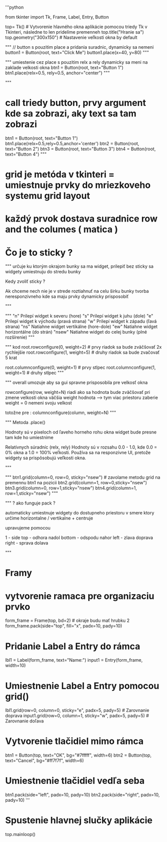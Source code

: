 '''python

from tkinter import Tk, Frame, Label, Entry, Button

top= Tk() # Vytvorenie hlavného okna aplikácie pomocou triedy Tk v Tkinteri, následne to len pridelíme premenneh
top.title("Hranie sa")
top.geometry("300x150")  # Nastavenie veľkosti okna by default


"""
// button s pouzitim place a pridania suradnic, dynamicky sa nemeni
button1 = Button(root, text="Click Me")
button1.place(x=40, y=80)
"""

""" umiestenie cez place s pouzitim relx a rely dynamicky sa meni na zaklade velkosti okna 
btn1 = Button(root, text="Button 1")
btn1.place(relx=0.5, rely=0.5, anchor="center")
"""

"""
# call triedy button, prvy argument kde sa zobrazi, aky text sa tam zobrazi
btn1 = Button(root, text="Button 1")
btn1.place(relx=0.5,rely=0.5,anchor='center')
btn2 = Button(root, text="Button 2")
btn3 = Button(root, text="Button 3")
btn4 = Button(root, text="Button 4")
"""

# grid je metóda v tkinteri = umiestnuje prvky do mriezkoveho systemu grid layout
# každý prvok dostava suradnice row and the columes ( matica )


# Čo je to sticky ?
"""
určuje ku ktorým okrajom bunky sa ma widget, prilepiť 
bez sticky sa widgety umiestnuju do stredu bunky 

Kedy zvoliť sticky ? 

Ak chceme nech nie je v strede
roztiahnuť na celu širku bunky 
tvorba neresponzivneho kde sa maju prvky dynamicky prisposobiť 

"""

"""
"n"	Prilepí widget k severu (hore)
"s"	Prilepí widget k juhu (dole)
"e"	Prilepí widget k východu (pravá strana)
"w"	Prilepí widget k západu (ľavá strana)
"ns"	Natiahne widget vertikálne (hore-dole)
"ew"	Natiahne widget horizontálne (do strán)
"nsew"	Natiahne widget do celej bunky (plné rozšírenie)
"""

""" kod
root.rowconfigure(0, weight=2) # prvy riadok sa bude zväčšovať 2x rychlejšie
root.rowconfigure(1, weight=5) # druhy riadok sa bude zvačovať 5 krat

root.columnconfigure(0, weight=1) # prvy stlpec
root.columnconfigure(1, weight=1) # druhy stlpec
"""

"""
overall umozuje aby sa gui spravne prisposobila pre velkosť okna 


rowconfigure(row, weight=N)
riadi ako sa hodnota bude zväčšovať pri zmene velkosti okna 
väčšia weight hodnota --> tym viac priestoru zaberie 
weight = 0 nemeni svoju velkost 

totožne pre : 
columnconfigure(column, weight=N)
"""

"""
Metoda .place()

Hodnoty sú v pixeloch od ľaveho horneho rohu okna 
widget bude presne tam kde ho umiestnime

Relatívnych súradníc (relx, rely)
Hodnoty sú v rozsahu 0.0 - 1.0, kde 0.0 = 0% okna a 1.0 = 100% veľkosti.
Používa sa na responzívne UI, pretože widgety sa prispôsobujú veľkosti okna.



"""






"""
btn1.grid(column=0, row=0, sticky="nsew") # zavolame metodu grid na premennu btn1 na pozicii
btn2.grid(column=1, row=0,sticky="nsew")
btn3.grid(column=0, row=1,sticky="nsew")
btn4.grid(column=1, row=1,sticky="nsew")
"""

"""
? ako funguje pack ? 

automaticky umiestnuje widgety do dostupneho priestoru v smere ktory určime horizontalne / vertikalne + centruje 

upravujeme pomocou 

1 - side 
top - odhora nadol 
bottom - odspodu nahor 
left - zlava doprava 
right - sprava dolava 

"""


# Framy
# vytvorenie ramaca pre organizaciu prvko
form_frame = Frame(top, bd=2) # okraje budu mať hrubku 2
form_frame.pack(side="top", fill="x", padx=10, pady=10)

# Pridanie Label a Entry do rámca
lbl1 = Label(form_frame, text="Name:")
input1 = Entry(form_frame, width=10)

# Umiestnenie Label a Entry pomocou grid()
lbl1.grid(row=0, column=0, sticky="e", padx=5, pady=5)  # Zarovnanie doprava
input1.grid(row=0, column=1, sticky="w", padx=5, pady=5)  # Zarovnanie doľava

# Vytvorenie tlačidiel mimo rámca
btn1 = Button(top, text="OK", bg="#7fffff", width=6)
btn2 = Button(top, text="Cancel", bg="#ff7f7f", width=6)

# Umiestnenie tlačidiel vedľa seba
btn1.pack(side="left", padx=10, pady=10)
btn2.pack(side="right", padx=10, pady=10)
'''
# Spustenie hlavnej slučky aplikácie
top.mainloop()
